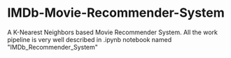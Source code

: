 # IMDb-Movie-Recommender-System
A K-Nearest Neighbors based Movie Recommender System.
All the work pipeline is very well described in .ipynb notebook named "IMDb_Recommender_System"

